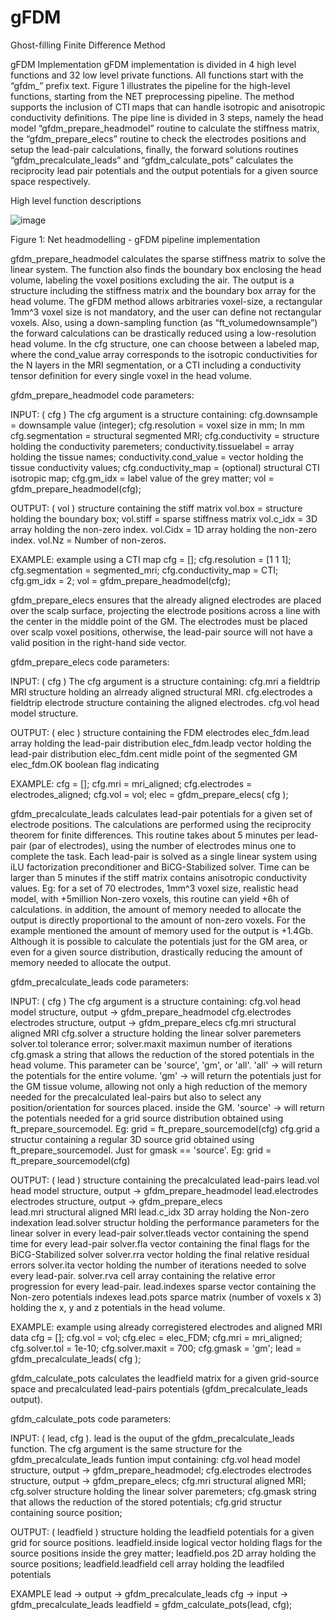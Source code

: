 # gFDM
Ghost-filling Finite Difference Method

gFDM Implementation
gFDM implementation is divided in 4 high level functions and 32 low level private functions. All functions start with the “gfdm_” prefix text. Figure 1 illustrates the pipeline for the high-level functions, starting from the NET preprocessing pipeline. The method supports the inclusion of CTI maps that can handle isotropic and anisotropic conductivity definitions. The pipe line is divided in 3 steps, namely the head model “gfdm_prepare_headmodel” routine to calculate the stiffness matrix, the “gfdm_prepare_elecs” routine to check the electrodes positions and setup the lead-pair calculations, finally, the forward solutions routines “gfdm_precalculate_leads” and “gfdm_calculate_pots” calculates the reciprocity lead pair potentials and the output potentials for a given source space respectively.


High level function descriptions

 ![image](https://user-images.githubusercontent.com/49439997/115318697-e1e9aa80-a143-11eb-9e6d-439fe6368606.png)

Figure 1: Net headmodelling - gFDM pipeline implementation

gfdm_prepare_headmodel calculates the sparse stiffness matrix to solve the linear system. The function also finds the boundary box enclosing the head volume, labeling the voxel positions excluding the air. The output is a structure including the stiffness matrix and the boundary box array for the head volume. The gFDM method allows arbitraries voxel-size, a rectangular 1mm^3 voxel size is not mandatory, and the user can define not rectangular voxels. Also, using a down-sampling function (as “ft_volumedownsample”) the forward calculations can be drastically reduced using a low-resolution head volume. In the cfg structure, one can choose between a labeled map, where the cond_value array corresponds to the isotropic conductivities for the N layers in the MRI segmentation, or a CTI including a conductivity tensor definition for every single voxel in the head volume.

gfdm_prepare_headmodel code parameters:

INPUT: ( cfg ) The cfg argument is a structure containing:
cfg.downsample               = downsample value (integer);
cfg.resolution               = voxel size in mm; In mm
cfg.segmentation             = structural segmented MRI;
cfg.conductivity             = structure holding the conductivity paremeters;
    conductivity.tissuelabel = array holding the tissue names;
    conductivity.cond_value  = vector holding the tissue conductivity values;
cfg.conductivity_map         = (optional) structural CTI isotropic map;
cfg.gm_idx                   = label value of the grey matter;
vol  = gfdm_prepare_headmodel(cfg); 

OUTPUT: ( vol ) structure containing the stiff matrix
vol.box          = structure holding the boundary box;
vol.stiff        = sparse stiffness matrix
vol.c_idx        = 3D array holding the non-zero index.
vol.Cidx         = 1D array holding the non-zero index.
vol.Nz           = Number of non-zeros.

EXAMPLE: example using a CTI map
cfg                  = [];
cfg.resolution       = [1 1 1];
cfg.segmentation     = segmented_mri;
cfg.conductivity_map = CTI;
cfg.gm_idx           = 2;
vol = gfdm_prepare_headmodel(cfg);


gfdm_prepare_elecs ensures that the already aligned electrodes are placed over the scalp surface, projecting the electrode positions across a line with the center in the middle point of the GM. The electrodes must be placed over scalp voxel positions, otherwise, the lead-pair source will not have a valid position in the right-hand side vector. 

gfdm_prepare_elecs code parameters:

INPUT: ( cfg ) The cfg argument is a structure containing:
cfg.mri           a fieldtrip MRI structure holding an alrready aligned structural     MRI.
cfg.electrodes    a fieldtrip electrode structure containing the aligned electrodes.
cfg.vol           head model structure.

OUTPUT: ( elec ) structure containing the FDM electrodes
  elec_fdm.lead    array holding the lead-pair distribution
  elec_fdm.leadp   vector holding the lead-pair distribution
  elec_fdm.cent    midle point of the segmented GM
  elec_fdm.OK      boolean flag indicating 

EXAMPLE:
cfg               = [];
cfg.mri           = mri_aligned;
cfg.electrodes    = electrodes_aligned;
cfg.vol           = vol;
elec              = gfdm_prepare_elecs( cfg );

gfdm_precalculate_leads calculates lead-pair potentials for a given set of electrode positions. The calculations are performed using the reciprocity theorem for finite differences. This routine takes about 5 minutes per lead-pair (par of electrodes), using the number of electrodes minus one to complete the task. Each lead-pair is solved as a single linear system using iLU factorization preconditioner and BiCG-Stabilized solver. Time can be larger than 5 minutes if the stiff matrix contains anisotropic conductivity values. Eg: for a set of 70 electrodes, 1mm^3 voxel size, realistic head model, with +5million Non-zero voxels, this routine can yield +6h of calculations. in addition, the amount of memory needed to allocate the output is directly proportional to the amount of non-zero voxels. For the example mentioned the amount of memory used for the output is +1.4Gb. Although it is possible to calculate the potentials just for the GM area, or even for a given source distribution, drastically reducing the amount of memory needed to allocate the output.

gfdm_precalculate_leads code parameters:

INPUT: ( cfg ) The cfg argument is a structure containing:
cfg.vol            head model structure, output -> gfdm_prepare_headmodel
cfg.electrodes     electrodes structure, output -> gfdm_prepare_elecs
cfg.mri            structural aligned MRI
cfg.solver         a structure holding the linear solver paremeters
    solver.tol     tolerance error;
    solver.maxit   maximun number of iterations
cfg.gmask          a string that allows the reduction of the stored potentials 
                   in the head volume. This parameter can be  'source', 'gm', or 'all'.
                   'all' -> will return the potentials for the entire volume.
                   'gm' -> will return the potentials just for the GM 
                   tissue volume, allowing not only a high reduction of 
                   the memory needed for the precalculated leal-pairs but 
                   also to select any position/orientation for sources placed. inside the GM.
                   'source' -> will return the potentials needed for a grid 
                   source distribution obtained using ft_prepare_sourcemodel. 
                   Eg: grid = ft_prepare_sourcemodel(cfg)
cfg.grid           a structur containing a regular 3D source grid
                   obtained using ft_prepare_sourcemodel. Just for
                   gmask == 'source'.
                   Eg: grid = ft_prepare_sourcemodel(cfg)

OUTPUT: ( lead ) structure containing the precalculated lead-pairs
lead.vol           head model structure, output -> gfdm_prepare_headmodel
lead.electrodes    electrodes structure, output -> gfdm_prepare_elecs  
lead.mri           structural aligned MRI
lead.c_idx         3D array holding the Non-zero indexation
lead.solver        structur holding the performance parameters for the
                   linear solver in every lead-pair
     solver.tleads    vector containing the spend time for every lead-pair
     solver.fla       vector containing the final flags for the BiCG-Stabilized solver
     solver.rra       vector holding the final relative residual errors
     solver.ita       vector holding the number of iterations needed to solve every   lead-pair.
     solver.rva       cell array containing the relative error progression for every lead-pair.
lead.indexes          sparse vector containing the Non-zero potentials indexes
lead.pots             sparce matrix (number of voxels x 3) holding the x,
                      y and z potentials in the head volume.

EXAMPLE: example using already corregistered electrodes and aligned MRI data
cfg               = [];
cfg.vol           = vol;
cfg.elec          = elec_FDM;
cfg.mri           = mri_aligned;
cfg.solver.tol    = 1e-10;
cfg.solver.maxit  = 700;
cfg.gmask = 'gm';
lead = gfdm_precalculate_leads( cfg );


gfdm_calculate_pots calculates the leadfield matrix for a given grid-source space and precalculated lead-pairs potentials (gfdm_precalculate_leads output).

gfdm_calculate_pots code parameters:

INPUT: ( lead, cfg ). lead is the ouput of the gfdm_precalculate_leads function. The cfg argument is the same structure for the gfdm_precalculate_leads funtion imput containing:
cfg.vol            head model structure, output -> gfdm_prepare_headmodel;
cfg.electrodes     electrodes structure, output -> gfdm_prepare_elecs;
cfg.mri            structural aligned MRI;
cfg.solver         structure holding the linear solver paremeters;
cfg.gmask          string that allows the reduction of the stored potentials;
cfg.grid           structur containing source position;

OUTPUT: ( leadfield ) structure holding the leadfield potentials for a given 
grid for source positions.
leadfield.inside       logical vector holding flags for the source positions
                       inside the grey matter;
leadfield.pos          2D array holding the source positions;
leadfield.leadfield    cell array holding the leadfiled potentials

EXAMPLE
lead -> output -> gfdm_precalculate_leads
cfg  -> input  -> gfdm_precalculate_leads
leadfield = gfdm_calculate_pots(lead, cfg);

